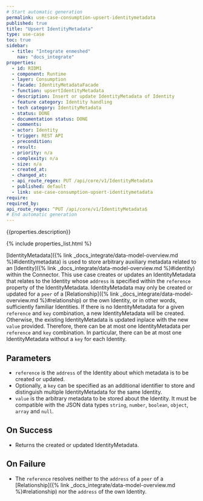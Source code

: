 ```yaml
---
# Start automatic generation
permalink: use-case-consumption-upsert-identitymetadata
published: true
title: "Upsert IdentityMetadata"
type: use-case
toc: true
sidebar:
  - title: "Integrate enmeshed"
    nav: "docs_integrate"
properties:
  - id: RIDM1
  - component: Runtime
  - layer: Consumption
  - facade: IdentityMetadataFacade
  - function: upsertIdentityMetadata
  - description: Insert or update IdentityMetadata of Identity
  - feature category: Identity handling
  - tech category: IdentityMetadata
  - status: DONE
  - documentation status: DONE
  - comments:
  - actor: Identity
  - trigger: REST API
  - precondition:
  - result:
  - priority: n/a
  - complexity: n/a
  - size: n/a
  - created_at:
  - changed_at:
  - api_route_regex: PUT /api/core/v1/IdentityMetadata
  - published: default
  - link: use-case-consumption-upsert-identitymetadata
require:
required_by:
api_route_regex: ^PUT /api/core/v1/IdentityMetadata$
# End automatic generation
---
```


{{properties.description}}

{% include properties_list.html %}

[IdentityMetadata]({% link _docs_integrate/data-model-overview.md %}#identitymetadata) is used to store arbitrary auxiliary metadata related to an [Identity]({% link _docs_integrate/data-model-overview.md %}#identity) within the Connector.
This use case creates or updates an IdentityMetadata that relates to the Identity whose `address` is specified within the `reference` property of the IdentityMetadata.
IdentityMetadata may only be created or updated for a `peer` of a [Relationship]({% link _docs_integrate/data-model-overview.md %}#relationship) or the own Identity, or in other words, sufficiently familiar Identities.
If there is no IdentityMetadata for a given `reference` and `key` combination, a new IdentityMetadata will be created.
Otherwise, the existing IdentityMetadata is updated inplace with the new `value` provided.
Therefore, there can be at most one IdentityMetadata per `reference` and `key` combination.
In particular, there can be at most one IdentityMetadata without a `key` for each Identity.

## Parameters

- `reference` is the `address` of the Identity about which metadata is to be created or updated.
- Optionally, a `key` can be specified as an additional identifier to store and distinguish multiple IdentityMetadata for the same Identity.
- `value` is the arbitrary metadata to be stored about the Identity. It must be compatible with the JSON data types `string`, `number`, `boolean`, `object`, `array` and `null`.

## On Success

- Returns the created or updated IdentityMetadata.

## On Failure

- The `reference` resolves neither to the `address` of a `peer` of a [Relationship]({% link _docs_integrate/data-model-overview.md %}#relationship) nor the `address` of the own Identity.
